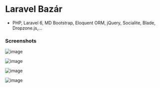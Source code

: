 # Laravel Bazár

* PHP, Laravel 6, MD Bootstrap, Eloquent ORM, jQuery, Socialite, Blade, Dropzone.js,...

### Screenshots

![image](https://user-images.githubusercontent.com/20649778/171676305-0f7de005-3024-4a63-aebe-9923b429004b.png)

![image](https://user-images.githubusercontent.com/20649778/171677014-38d69d76-eba0-4ddc-80fa-ae7568658943.png)

![image](https://user-images.githubusercontent.com/20649778/171676679-b71e20e7-de89-4ba4-8b79-7b4913e5a70d.png)

![image](https://user-images.githubusercontent.com/20649778/171676555-5e790493-07bd-4d87-93fe-d666eacee691.png)




